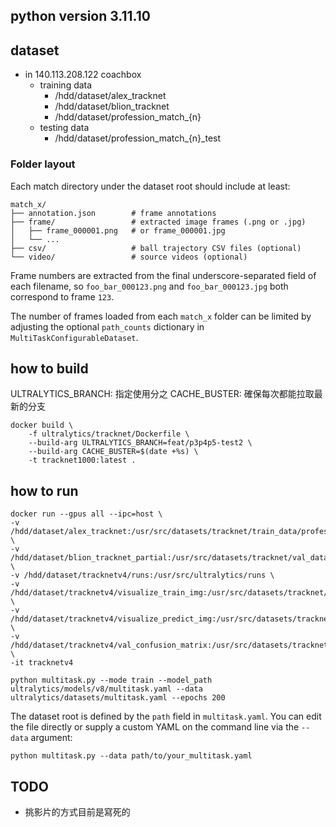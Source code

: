 ## python version 3.11.10

## dataset
- in 140.113.208.122 coachbox
    - training data
        - /hdd/dataset/alex_tracknet
        - /hdd/dataset/blion_tracknet
        - /hdd/dataset/profession_match_{n}
    - testing data
        - /hdd/dataset/profession_match_{n}_test

### Folder layout

Each match directory under the dataset root should include at least:

```
match_x/
├── annotation.json        # frame annotations
├── frame/                 # extracted image frames (.png or .jpg)
│   ├── frame_000001.png   # or frame_000001.jpg
│   └── ...
├── csv/                   # ball trajectory CSV files (optional)
└── video/                 # source videos (optional)
```

Frame numbers are extracted from the final underscore-separated field of each
filename, so `foo_bar_000123.png` and `foo_bar_000123.jpg` both correspond to
frame `123`.

The number of frames loaded from each `match_x` folder can be limited by
adjusting the optional `path_counts` dictionary in
`MultiTaskConfigurableDataset`.

## how to build
ULTRALYTICS_BRANCH: 指定使用分之
CACHE_BUSTER: 確保每次都能拉取最新的分支
```
docker build \
    -f ultralytics/tracknet/Dockerfile \
    --build-arg ULTRALYTICS_BRANCH=feat/p3p4p5-test2 \
    --build-arg CACHE_BUSTER=$(date +%s) \
    -t tracknet1000:latest .
```

## how to run
```
docker run --gpus all --ipc=host \
-v /hdd/dataset/alex_tracknet:/usr/src/datasets/tracknet/train_data/profession_match_1 \
-v /hdd/dataset/blion_tracknet_partial:/usr/src/datasets/tracknet/val_data/profession_match_20 \
-v /hdd/dataset/tracknetv4/runs:/usr/src/ultralytics/runs \
-v /hdd/dataset/tracknetv4/visualize_train_img:/usr/src/datasets/tracknet/visualize_train_img \
-v /hdd/dataset/tracknetv4/visualize_predict_img:/usr/src/datasets/tracknet/visualize_predict_img \
-v /hdd/dataset/tracknetv4/val_confusion_matrix:/usr/src/datasets/tracknet/val_confusion_matrix \
-it tracknetv4

python multitask.py --mode train --model_path ultralytics/models/v8/multitask.yaml --data ultralytics/datasets/multitask.yaml --epochs 200

```

The dataset root is defined by the `path` field in `multitask.yaml`. You can
edit the file directly or supply a custom YAML on the command line via the
`--data` argument:

```
python multitask.py --data path/to/your_multitask.yaml
```

## TODO
- 挑影片的方式目前是寫死的
